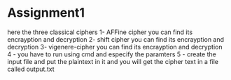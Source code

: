 # Assignment1
here the three classical  ciphers 
  1- AFFine cipher  you can find its encrayption and decryption 
  2- shift cipher you can find its encrayption and decryption
  3- vigenere-cipher you can find its encrayption and decryption
  4 - you have to run using cmd  and especify the paramters 
  5 - create the input file and put the plaintext in it
     and you will get the cipher text in a file called output.txt
     
